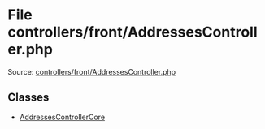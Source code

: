 File controllers/front/AddressesController.php
=========

Source: [controllers/front/AddressesController.php](https://github.com/PrestaShop/PrestaShop/blob/1.6.0.7/controllers/front/AddressesController.php)


Classes
-------

* [AddressesControllerCore](class.AddressesControllerCore.md)

